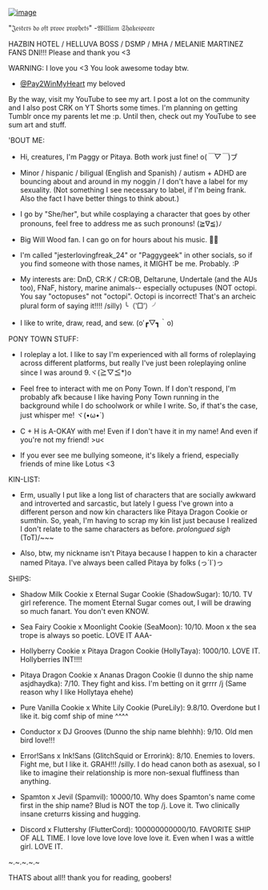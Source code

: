 [![image](https://github.com/user-attachments/assets/ff452087-beb1-4029-9b52-80a3e9ed0110)](https://www.youtube.com/watch?v=xvFZjo5PgG0)


"𝔍𝔢𝔰𝔱𝔢𝔯𝔰 𝔡𝔬 𝔬𝔣𝔱 𝔭𝔯𝔬𝔳𝔢 𝔭𝔯𝔬𝔭𝔥𝔢𝔱𝔰"
        -𝔚𝔦𝔩𝔩𝔦𝔞𝔪 𝔖𝔥𝔞𝔨𝔢𝔰𝔭𝔢𝔞𝔯𝔢




HAZBIN HOTEL / HELLUVA BOSS / DSMP / MHA / MELANIE MARTINEZ FANS DNI!!! Please and thank you <3

WARNING: I love you <3 You look awesome today btw.

- [@Pay2WinMyHeart](https://github.com/Pay2WinMyHeart) my beloved

By the way, visit my YouTube to see my art. I post a lot on the community and I also post CRK on YT Shorts some times. I'm planning on getting Tumblr once my parents let me :p. Until then, check out my YouTube to see sum art and stuff.

'BOUT ME:
- Hi, creatures, I'm Paggy or Pitaya. Both work just fine! o(*￣▽￣*)ブ
  
- Minor / hispanic / biligual (English and Spanish) / autism + ADHD are bouncing about and around in my noggin / I don't have a label for my sexuality. (Not something I see necessary to label, if I'm being frank. Also the fact I have better things to think about.)
  
- I go by "She/her", but while cosplaying a character that goes by other pronouns, feel free to address me as such pronouns! (≧∇≦)ﾉ

- Big Will Wood fan. I can go on for hours about his music. 🐀🎹

- I'm called "jesterlovingfreak_24" or "Paggygeek" in other socials, so if you find someone with those names, it MIGHT be me. Probably. :P

- My interests are: DnD, CR:K / CR:OB, Deltarune, Undertale (and the AUs too), FNaF, history, marine animals-- especially octupuses (NOT octopi. You say "octopuses" not "octopi". Octopi is incorrect! That's an archeic plural form of saying it!!!! /silly) ╰（‵□′）╯

- I like to write, draw, read, and sew. (o′┏▽┓｀o)


PONY TOWN STUFF:

- I roleplay a lot. I like to say I'm experienced with all forms of roleplaying across different platforms, but really I've just been roleplaying online since I was around 9.ヾ(≧▽≦*)o

- Feel free to interact with me on Pony Town. If I don't respond, I'm probably afk because I like having Pony Town running in the background while I do schoolwork or while I write. So, if that's the case, just whisper me! ヾ(•ω•`)

- C + H is A-OKAY with me! Even if I don't have it in my name! And even if you're not my friend! >u<

- If you ever see me bullying someone, it's likely a friend, especially friends of mine like Lotus <3


KIN-LIST:
- Erm, usually I put like a long list of characters that are socially awkward and introverted and sarcastic, but lately I guess I've grown into a different person and now kin characters like Pitaya Dragon Cookie or sumthin. So, yeah, I'm having to scrap my kin list just because I realized I don't relate to the same characters as before. *prolongued sigh* (ToT)/~~~
  
- Also, btw, my nickname isn't Pitaya because I happen to kin a character named Pitaya. I've always been called Pitaya by folks (っ´Ι`)っ


SHIPS:
- Shadow Milk Cookie x Eternal Sugar Cookie (ShadowSugar): 10/10. TV girl reference. The moment Eternal Sugar comes out, I will be drawing so much fanart. You don't even KNOW.

- Sea Fairy Cookie x Moonlight Cookie (SeaMoon): 10/10. Moon x the sea trope is always so poetic. LOVE IT AAA-
  
- Hollyberry Cookie x Pitaya Dragon Cookie (HollyTaya): 1000/10. LOVE IT. Hollyberries INT!!!!

- Pitaya Dragon Cookie x Ananas Dragon Cookie (I dunno the ship name asjdhaydka): 7/10. They fight and kiss. I'm betting on it grrrr /j (Same reason why I like Hollytaya ehehe)

- Pure Vanilla Cookie x White Lily Cookie (PureLily): 9.8/10. Overdone but I like it. big comf ship of mine ^^^^

- Conductor x DJ Grooves (Dunno the ship name blehhh): 9/10. Old men bird love!!!

- Error!Sans x Ink!Sans (GlitchSquid or Errorink): 8/10. Enemies to lovers. Fight me, but I like it. GRAH!!! /silly. I do head canon both as asexual, so I like to imagine their relationship is more non-sexual fluffiness than anything.

- Spamton x Jevil (Spamvil): 10000/10. Why does Spamton's name come first in the ship name? Blud is NOT the top /j. Love it. Two clinically insane creturrs kissing and hugging.

- Discord x Fluttershy (FlutterCord): 100000000000/10. FAVORITE SHIP OF ALL TIME. I love love love love love love it. Even when I was a wittle girl. LOVE IT.



~.~.~.~.~
  
THATS about all!! thank you for reading, goobers!


